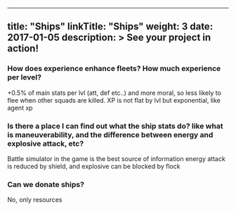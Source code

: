 
---
title: "Ships"
linkTitle: "Ships"
weight: 3
date: 2017-01-05
description: >
  See your project in action!
---

### How does experience enhance fleets? How much experience per level?
+0.5% of main stats per lvl
(att, def etc..)
and more moral, so less likely to flee when other squads are killed. XP is not flat by lvl but exponential, like agent xp

### Is there a place I can find out what the ship stats do? like what is maneuverability, and the difference between energy and explosive attack, etc?
Battle simulator in the game is the best source of information
energy attack is reduced by shield, and explosive can be blocked by flock

### Can we donate ships?
No, only resources
